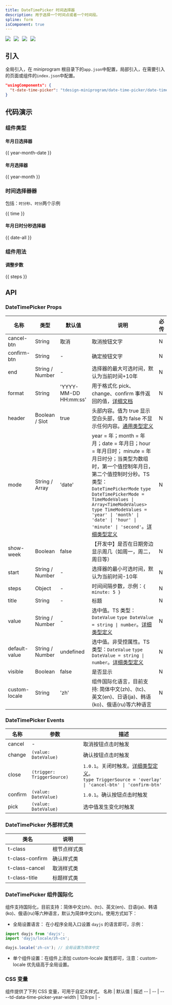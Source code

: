 ```yaml
---
title: DateTimePicker 时间选择器
description: 用于选择一个时间点或者一个时间段。
spline: form
isComponent: true
---
```


<span class="coverages-badge" style="margin-right: 10px"><img src="https://img.shields.io/badge/coverages%3A%20lines-94%25-blue" /></span><span class="coverages-badge" style="margin-right: 10px"><img src="https://img.shields.io/badge/coverages%3A%20functions-98%25-blue" /></span><span class="coverages-badge" style="margin-right: 10px"><img src="https://img.shields.io/badge/coverages%3A%20statements-94%25-blue" /></span><span class="coverages-badge" style="margin-right: 10px"><img src="https://img.shields.io/badge/coverages%3A%20branches-86%25-blue" /></span>
## 引入

全局引入，在 miniprogram 根目录下的`app.json`中配置，局部引入，在需要引入的页面或组件的`index.json`中配置。

```json
"usingComponents": {
  "t-date-time-picker": "tdesign-miniprogram/date-time-picker/date-time-picker"
}
```

## 代码演示

### 组件类型

#### 年月日选择器

{{ year-month-date }}

#### 年月选择器

{{ year-month }}

### 时间选择器器

包括：`时分秒`、`时分`两个示例

{{ time }}

#### 年月日时分秒选择器

{{ date-all }}

### 组件用法

#### 调整步数

{{ steps }}

## API
### DateTimePicker Props

名称 | 类型 | 默认值 | 说明 | 必传
-- | -- | -- | -- | --
cancel-btn | String | 取消 | 取消按钮文字 | N
confirm-btn | String | - | 确定按钮文字 | N
end | String / Number | - | 选择器的最大可选时间，默认为当前时间+10年 | N
format | String | 'YYYY-MM-DD HH:mm:ss' | 用于格式化 pick、change、confirm 事件返回的值，[详细文档](https://day.js.org/docs/en/display/format) | N
header | Boolean / Slot | true | 头部内容。值为 true 显示空白头部，值为 false 不显示任何内容。[通用类型定义](https://github.com/Tencent/tdesign-miniprogram/blob/develop/src/common/common.ts) | N
mode | String / Array | 'date' | year = 年；month = 年月；date = 年月日；hour = 年月日时； minute = 年月日时分；当类型为数组时，第一个值控制年月日，第二个值控制时分秒。TS 类型：`DateTimePickerMode` `type DateTimePickerMode = TimeModeValues \| Array<TimeModeValues> ` `type TimeModeValues = 'year' \| 'month' \| 'date' \| 'hour' \| 'minute' \| 'second'`。[详细类型定义](https://github.com/Tencent/tdesign-miniprogram/tree/develop/src/date-time-picker/type.ts) | N
show-week | Boolean | false | 【开发中】是否在日期旁边显示周几（如周一，周二，周日等） | N
start | String / Number | - | 选择器的最小可选时间，默认为当前时间-10年 | N
steps | Object | - | 时间间隔步数，示例：`{ minute: 5 }` | N
title | String | - | 标题 | N
value | String / Number | - | 选中值。TS 类型：`DateValue` `type DateValue = string \| number`。[详细类型定义](https://github.com/Tencent/tdesign-miniprogram/tree/develop/src/date-time-picker/type.ts) | N
default-value | String / Number | undefined | 选中值。非受控属性。TS 类型：`DateValue` `type DateValue = string \| number`。[详细类型定义](https://github.com/Tencent/tdesign-miniprogram/tree/develop/src/date-time-picker/type.ts) | N
visible | Boolean | false | 是否显示 | N
custom-locale | String | 'zh' | 组件国际化语言，目前支持: 简体中文(zh)、(tc)、英文(en)、日语(ja)、韩语(ko)、俄语(ru)等六种语言 | N

### DateTimePicker Events

名称 | 参数 | 描述
-- | -- | --
cancel | \- | 取消按钮点击时触发
change | `(value: DateValue)` | 确认按钮点击时触发
close | `(trigger: TriggerSource)` | `1.0.1`。关闭时触发。[详细类型定义](https://github.com/Tencent/tdesign-miniprogram/tree/develop/src/date-time-picker/type.ts)。<br/>`type TriggerSource = 'overlay' \| 'cancel-btn' \| 'confirm-btn'`<br/>
confirm | `(value: DateValue)` | `1.0.1`。确认按钮点击时触发
pick | `(value: DateValue)` | 选中值发生变化时触发

### DateTimePicker 外部样式类
类名 | 说明
-- | -- 
t-class | 根节点样式类
t-class-confirm | 确认样式类
t-class-cancel | 取消样式类
t-class-title | 标题样式类

### DateTimePicker 组件国际化
组件支持国际化，目前支持：简体中文(zh)、(tc)、英文(en)、日语(ja)、韩语(ko)、俄语(ru)等六种语言，默认为简体中文(zh)。使用方式如下：
- 全局设置语言： 在小程序全局入口设置 `dayjs` 的语言即可，示例：
```js
import dayjs from 'dayjs';
import 'dayjs/locale/zh-cn';

dayjs.locale('zh-cn'); // 全局设置为简体中文
```
- 单个组件设置：在组件上添加 custom-locale 属性即可，注意：custom-locale 优先级高于全局设置。

### CSS 变量
组件提供了下列 CSS 变量，可用于自定义样式。
名称 | 默认值 | 描述 
-- | -- | --
--td-data-time-picker-year-width | 128rpx | - 
